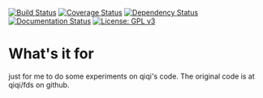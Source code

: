 [![Build Status](https://travis-ci.org/qiqi/fds.svg?branch=master)](https://travis-ci.org/qiqi/fds?branch=master)
[![Coverage Status](https://coveralls.io/repos/github/qiqi/fds/badge.svg?branch=master)](https://coveralls.io/github/qiqi/fds?branch=master)
[![Dependency Status](https://dependencyci.com/github/qiqi/fds/badge)](https://dependencyci.com/github/qiqi/fds)
[![Documentation Status](https://readthedocs.org/projects/fds/badge/?version=latest)](http://fds.readthedocs.io/en/latest/?badge=latest)
[![License: GPL v3](https://img.shields.io/badge/License-GPL%20v3-blue.svg)](http://www.gnu.org/licenses/gpl-3.0)

# What's it for
just for me to do some experiments on qiqi's code.
The original code is at qiqi/fds on github.
